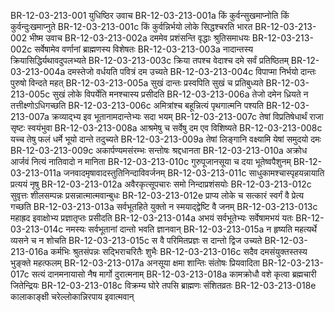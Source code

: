 BR-12-03-213-001  	युधिष्ठिर उवाच
BR-12-03-213-001a	किं कुर्वन्सुखमाप्नोति किं कुर्वन्दुःखमाप्नुते
BR-12-03-213-001c	किं कुर्वन्निर्भयो लोके सिद्धश्चरति भारत
BR-12-03-213-002  	भीष्म उवाच
BR-12-03-213-002a	दममेव प्रशंसन्ति वृद्धाः श्रुतिसमाधयः
BR-12-03-213-002c	सर्वेषामेव वर्णानां ब्राह्मणस्य विशेषतः
BR-12-03-213-003a	नादान्तस्य क्रियासिद्धिर्यथावदुपलभ्यते
BR-12-03-213-003c	क्रिया तपश्च वेदाश्च दमे सर्वं प्रतिष्ठितम्
BR-12-03-213-004a	दमस्तेजो वर्धयति पवित्रं दम उच्यते
BR-12-03-213-004c	विपाप्मा निर्भयो दान्तः पुरुषो विन्दते महत्
BR-12-03-213-005a	सुखं दान्तः प्रस्वपिति सुखं च प्रतिबुध्यते
BR-12-03-213-005c	सुखं लोके विपर्येति मनश्चास्य प्रसीदति
BR-12-03-213-006a	तेजो दमेन ध्रियते न तत्तीक्ष्णोऽधिगच्छति
BR-12-03-213-006c	अमित्रांश्च बहून्नित्यं पृथगात्मनि पश्यति
BR-12-03-213-007a	क्रव्याद्भ्य इव भूतानामदान्तेभ्यः सदा भयम्
BR-12-03-213-007c	तेषां विप्रतिषेधार्थं राजा सृष्टः स्वयंभुवा
BR-12-03-213-008a	आश्रमेषु च सर्वेषु दम एव विशिष्यते
BR-12-03-213-008c	यच्च तेषु फलं धर्मे भूयो दान्ते तदुच्यते
BR-12-03-213-009a	तेषां लिङ्गानि वक्ष्यामि येषां समुदयो दमः
BR-12-03-213-009c	अकार्पण्यमसंरम्भः सन्तोषः श्रद्दधानता
BR-12-03-213-010a	अक्रोध आर्जवं नित्यं नातिवादो न मानिता
BR-12-03-213-010c	गुरुपूजानसूया च दया भूतेष्वपैशुनम्
BR-12-03-213-011a	जनवादमृषावादस्तुतिनिन्दाविवर्जनम्
BR-12-03-213-011c	साधुकामश्चास्पृहयन्नायाति प्रत्ययं नृषु
BR-12-03-213-012a	अवैरकृत्सूपचारः समो निन्दाप्रशंसयोः
BR-12-03-213-012c	सुवृत्तः शीलसम्पन्नः प्रसन्नात्मात्मवान्बुधः
BR-12-03-213-012e	प्राप्य लोके च सत्कारं स्वर्गं वै प्रेत्य गच्छति
BR-12-03-213-013a	सर्वभूतहिते युक्तो न स्मयाद्द्वेष्टि वै जनम्
BR-12-03-213-013c	महाह्रद इवाक्षोभ्य प्रज्ञातृप्तः प्रसीदति
BR-12-03-213-014a	अभयं सर्वभूतेभ्यः सर्वेषामभयं यतः
BR-12-03-213-014c	नमस्यः सर्वभूतानां दान्तो भवति ज्ञानवान्
BR-12-03-213-015a	न हृष्यति महत्यर्थे व्यसने च न शोचति
BR-12-03-213-015c	स वै परिमितप्रज्ञः स दान्तो द्विज उच्यते
BR-12-03-213-016a	कर्मभिः श्रुतसंपन्नः सद्भिराचरितैः शुभैः
BR-12-03-213-016c	सदैव दमसंयुक्तस्तस्य भुङ्क्ते महत्फलम्
BR-12-03-213-017a	अनसूया क्षमा शान्तिः संतोषः प्रियवादिता
BR-12-03-213-017c	सत्यं दानमनायासो नैष मार्गो दुरात्मनाम्
BR-12-03-213-018a	कामक्रोधौ वशे कृत्वा ब्रह्मचारी जितेन्द्रियः
BR-12-03-213-018c	विक्रम्य घोरे तपसि ब्राह्मणः संशितव्रतः
BR-12-03-213-018e	कालाकाङ्क्षी चरेल्लोकान्निरपाय इवात्मवान्

